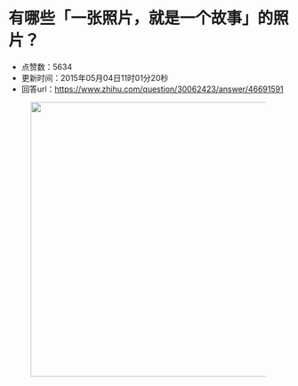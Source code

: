 # 有哪些「一张照片，就是一个故事」的照片？
- 点赞数：5634
- 更新时间：2015年05月04日11时01分20秒
- 回答url：https://www.zhihu.com/question/30062423/answer/46691591
<body>
 <figure>
  <img data-rawheight="331" data-rawwidth="494" src="https://pic1.zhimg.com/50/22ef9f091a1fc5bc46d9c5c3d2e96dae_720w.jpg?source=1940ef5c" data-original-token="22ef9f091a1fc5bc46d9c5c3d2e96dae" class="origin_image zh-lightbox-thumb" width="494" data-original="https://picx.zhimg.com/22ef9f091a1fc5bc46d9c5c3d2e96dae_r.jpg?source=1940ef5c">
 </figure>
</body>